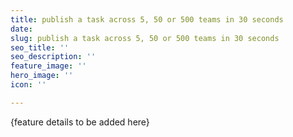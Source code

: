 ```yaml
---
title: publish a task across 5, 50 or 500 teams in 30 seconds
date: 
slug: publish a task across 5, 50 or 500 teams in 30 seconds
seo_title: ''
seo_description: ''
feature_image: ''
hero_image: ''
icon: ''

---
```

{feature details to be added here}
